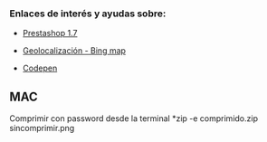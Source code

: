 ### Enlaces de interés y ayudas sobre:

* [Prestashop 1.7](https://github.com/erabasco/tips-helps/blob/master/prestashop.md)

* [Geolocalización - Bing map](https://github.com/erabasco/tips-helps/blob/master/geo.md)

* [Codepen](https://gist.github.com/erabasco) 

## MAC
Comprimir con password desde la terminal
*zip -e comprimido.zip sincomprimir.png 
